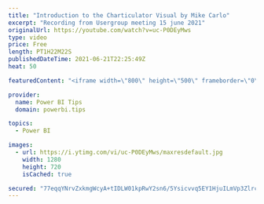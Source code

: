 ```yaml
---
title: "Introduction to the Charticulator Visual by Mike Carlo"
excerpt: "Recording from Usergroup meeting 15 june 2021"
originalUrl: https://youtube.com/watch?v=uc-P0DEyMws
type: video
price: Free
length: PT1H22M22S
publishedDateTime: 2021-06-21T22:25:49Z
heat: 50

featuredContent: "<iframe width=\"800\" height=\"500\" frameborder=\"0\" src=\"https://www.youtube.com/embed/uc-P0DEyMws\" allow=\"accelerometer; autoplay; encrypted-media; gyroscope; picture-in-picture\" allowfullscreen></iframe>"

provider:
  name: Power BI Tips
  domain: powerbi.tips

topics:
  - Power BI

images:
  - url: https://i.ytimg.com/vi/uc-P0DEyMws/maxresdefault.jpg
    width: 1280
    height: 720
    isCached: true

secured: "77eqqYNrvZxkmgWcyA+tIDLW01kpRwY2sn6/5Ysicvvq5EY1HjuILmVp3ZlrcE3qMRWKjD85B/DD2PJq1PZ5atHlYwsJE/nqAsGO2m3+BN5PG2hLBgY3x/AhLmf4GtxLii2q2r4dxSnalvw48Irg0z+hhgRpN2mcvBMq3r7ROQ6Hu1IMH+Oz2cxI+Sez6BUt8bHASV9cgQpHjTWWYBb52l9SMIWacYRX9oQGEXfQ3k5F+5YzPuWcVIqHUcFwwJweTIFWoR4/V2KdnPkYhlm+kAFHVrHr970w+0MAUA4Je74riF6QIhTPNL8qvEJRYQCDFFT3DEAWspAJUuAVrljxOXHzIjfqqR4P80rpzdvw6jgxF1/Mu5uXxgUmz3xu5BQEY/Gfcz22vH1efmj5keb5gZOU4wYKf4pjM4YapWP+FIE=;h0IQ9WZ6ekOTgeMORKU/xw=="
---
```



